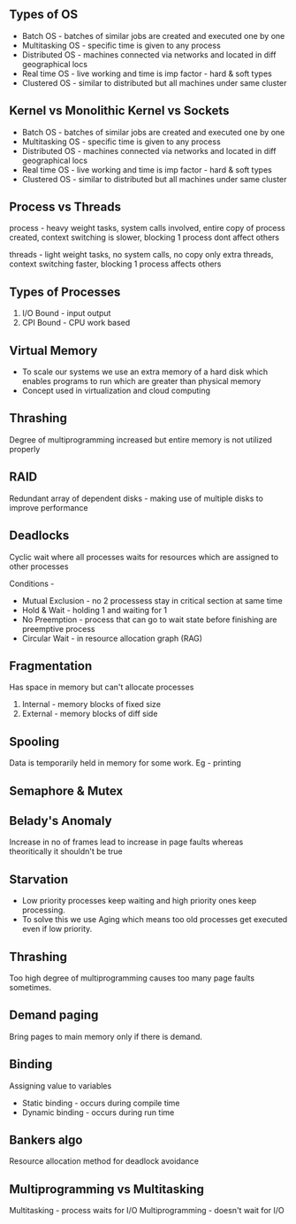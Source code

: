 ## Types of OS

- Batch OS - batches of similar jobs are created and executed one by one
- Multitasking OS - specific time is given to any process
- Distributed OS - machines connected via networks and located in diff geographical locs 
- Real time OS - live working and time is imp factor - hard & soft types
- Clustered OS - similar to distributed but all machines under same cluster

## Kernel vs Monolithic Kernel vs Sockets

- Batch OS - batches of similar jobs are created and executed one by one
- Multitasking OS - specific time is given to any process
- Distributed OS - machines connected via networks and located in diff geographical locs 
- Real time OS - live working and time is imp factor - hard & soft types
- Clustered OS - similar to distributed but all machines under same cluster

## Process vs Threads

process - heavy weight tasks, system calls involved, entire copy of process created, context switching is slower, blocking 1 process dont affect others

threads - light weight tasks, no system calls, no copy only extra threads, context switching faster, blocking 1 process affects others

## Types of Processes

1. I/O Bound - input output
2. CPI Bound - CPU work based

## Virtual Memory

- To scale our systems we use an extra memory of a hard disk which enables programs to run which are greater than physical memory 
- Concept used in virtualization and cloud computing

## Thrashing

Degree of multiprogramming increased but entire memory is not utilized properly

## RAID

Redundant array of dependent disks - making use of multiple disks to improve performance

## Deadlocks

Cyclic wait where all processes waits for resources which are assigned to other processes

Conditions -
- Mutual Exclusion - no 2 processess stay in critical section at same time
- Hold & Wait - holding 1 and waiting for 1
- No Preemption - process that can go to wait state before finishing are preemptive process
- Circular Wait - in resource allocation graph (RAG)

## Fragmentation 

Has space in memory but can't allocate processes

1. Internal - memory blocks of fixed size
2. External - memory blocks of diff side

## Spooling 

Data is temporarily held in memory for some work. Eg - printing

## Semaphore & Mutex

## Belady's Anomaly

Increase in no of frames lead to increase in page faults whereas theoritically it shouldn't be true

## Starvation 
- Low priority processes keep waiting and high priority ones keep processing. 
- To solve this we use Aging which means too old processes get executed even if low priority.

## Thrashing 

Too high degree of multiprogramming causes too many page faults sometimes.

## Demand paging 

Bring pages to main memory only if there is demand.

## Binding 

Assigning value to variables

- Static binding - occurs during compile time
- Dynamic binding - occurs during run time

## Bankers algo 

Resource allocation method for deadlock avoidance

## Multiprogramming vs Multitasking

Multitasking - process waits for I/O
Multiprogramming - doesn't wait for I/O



